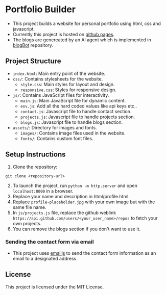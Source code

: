 # Portfolio Builder
* This project builds a website for personal portfolio using html, css and javascript.
* Currently this project is hosted on [github pages](https://pages.github.com/).
* The blogs are genereated by an AI agent which is implemented in [blogBot](https://github.com/phani92/blogBot) repository.

## Project Structure

- `index.html`: Main entry point of the website.
- `css/`: Contains stylesheets for the website.
  - `style.css`: Main styles for layout and design.
  - `responsive.css`: Styles for responsive design.
- `js/`: Contains JavaScript files for interactivity.
  - `main.js`: Main JavaScript file for dynamic content.
  - `env.js`: Add all the hard coded values like api keys etc..
  - `contact.js`: Javascript file to handle contact section.
  - `projects.js`: Javascript file to handle projects section.
  - `blogs.js`: Javascript file to handle blogs section.
- `assets/`: Directory for images and fonts.
  - `images/`: Contains image files used in the website.
  - `fonts/`: Contains custom font files.

## Setup Instructions

1. Clone the repository:
  ```
  git clone <repository-url>
  ```
2. To launch the project, run `python -m http.server` and open `localhost:8000` in a browser.
3. Replace your name and description in html/profile.html.
4. Replace `profile-placeholder.jpg` with your own image but with the same file name.
5. In `js/projects.js` file, replace the github weblink `https://api.github.com/users/<your_user_name>/repos` to fetch your own projects.
6. You can remove the blogs section if you don't want to use it.

### Sending the contact form via email
- This project uses [emailjs](https://www.emailjs.com) to send the contact form information as an email to a designated address.

## License

This project is licensed under the MIT License.
